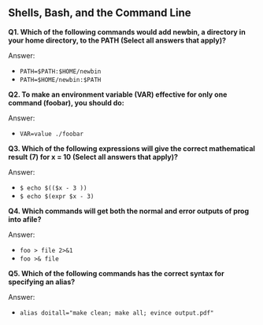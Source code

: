 ## Shells, Bash, and the Command Line


**Q1. Which of the following commands would add newbin, a directory in your home directory, to the PATH (Select all answers that apply)?**

Answer:
* `PATH=$PATH:$HOME/newbin`
* `PATH=$HOME/newbin:$PATH`

**Q2. To make an environment variable (VAR) effective for only one command (foobar), you should do:**

Answer: 
* `VAR=value ./foobar`

**Q3. Which of the following expressions will give the correct mathematical result (7) for x = 10 (Select all answers that apply)?**

Answer:
* `$ echo $(($x - 3 ))`
*	`$ echo $(expr $x - 3)`

**Q4. Which commands will get both the normal and error outputs of prog into afile?**

Answer:
* `foo > file 2>&1` 
* `foo >& file`

**Q5. Which of the following commands has the correct syntax for specifying an alias?**

Answer:	
* `alias doitall="make clean; make all; evince output.pdf"`
